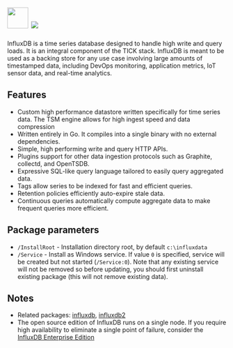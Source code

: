 # <img src="https://cdn.jsdelivr.net/gh/majkinetor/chocolatey/influxdb1/icon.png" width="48" height="48"/> [![](https://img.shields.io/chocolatey/v/influxdb1.svg?color=red&label=influxdb1)](https://chocolatey.org/packages/influxdb1)

InfluxDB is a time series database designed to handle high write and query loads. It is an integral component of the TICK stack. InfluxDB is meant to be used as a backing store for any use case involving large amounts of timestamped data, including DevOps monitoring, application metrics, IoT sensor data, and real-time analytics.

## Features

- Custom high performance datastore written specifically for time series data. The TSM engine allows for high ingest speed and data compression
- Written entirely in Go. It compiles into a single binary with no external dependencies.
- Simple, high performing write and query HTTP APIs.
- Plugins support for other data ingestion protocols such as Graphite, collectd, and OpenTSDB.
- Expressive SQL-like query language tailored to easily query aggregated data.
- Tags allow series to be indexed for fast and efficient queries.
- Retention policies efficiently auto-expire stale data.
- Continuous queries automatically compute aggregate data to make frequent queries more efficient.

## Package parameters

- `/InstallRoot` - Installation directory root, by default `c:\influxdata`
- `/Service` - Install as Windows service. If value `0` is specified, service will be created but not started (`/Service:0`). Note that any existing service will not be removed so before updating, you should first uninstall existing package (this will not remove existing data).

## Notes

- Related packages: [influxdb](https://chocolatey.org/packages/influxdb), [influxdb2](https://chocolatey.org/packages/influxdb2)
- The open source edition of InfluxDB runs on a single node. If you require high availability to eliminate a single point of failure, consider the [InfluxDB Enterprise Edition](https://www.influxdata.com/products/influxdb-enterprise)
